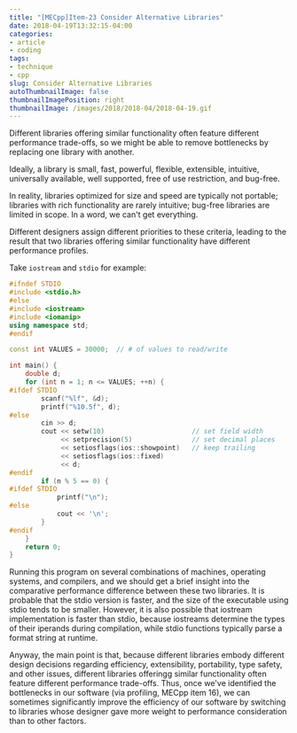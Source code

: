 ```yaml
---
title: "[MECpp]Item-23 Consider Alternative Libraries"
date: 2018-04-19T13:32:15-04:00
categories:
- article
- coding
tags:
- technique
- cpp
slug: Consider Alternative Libraries
autoThumbnailImage: false
thumbnailImagePosition: right
thumbnailImage: /images/2018/2018-04/2018-04-19.gif
---
```


Different libraries offering similar functionality often feature different performance trade-offs, so we might be able to remove bottlenecks by replacing one library with another.
<!--more-->

Ideally, a library is small, fast, powerful, flexible, extensible, intuitive, universally available, well supported, free of use restriction, and bug-free.

In reality, libraries optimized for size and speed are typically not portable; libraries with rich functionality are rarely intuitive; bug-free libraries are limited in scope. In a word, we can't get everything.

Different designers assign different priorities to these criteria, leading to the result that two libraries offering similar functionality have different performance profiles.

Take `iostream` and `stdio` for example:

```cpp
#ifndef STDIO
#include <stdio.h>
#else
#include <iostream>
#include <iomanip>
using namespace std;
#endif

const int VALUES = 30000;  // # of values to read/write

int main() {
    double d;
    for (int n = 1; n <= VALUES; ++n) {
#ifdef STDIO
        scanf("%lf", &d);
        printf("%10.5f", d);
#else
        cin >> d;
        cout << setw(10)                      // set field width
             << setprecision(5)               // set decimal places
             << setiosflags(ios::showpoint)   // keep trailing 
             << setiosflags(ios::fixed)
             << d;    
#endif
        if (n % 5 == 0) {
#ifdef STDIO
            printf("\n");
#else
            cout << '\n';
        }
#endif
    }
    return 0;
}
```

Running this program on several combinations of machines, operating systems, and compilers, and we should get a brief insight into the comparative performance difference between these two libraries. It is probable that the stdio version is faster, and the size of the executable using stdio tends to be smaller. However, it is also possible that iostream implementation is faster than stdio, because iostreams determine the types of their iperands during compilation, while stdio functions typically parse a format string at runtime.

Anyway, the main point is that, because different libraries embody different design decisions regarding efficiency, extensibility, portability, type safety, and other issues, different libraries offeringg similar functionality often feature different performance trade-offs. Thus, once we've identified the bottlenecks in our software (via profiling, MECpp item 16), we can sometimes significantly improve the efficiency of our software by switching to libraries whose designer gave more weight to performance consideration than to other factors.